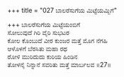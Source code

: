 +++
title = "027 ಬಾಲರೆಸುಗೆಯ ಮಿಟ್ಟೆಯಮ್ಬಿಗೆ"

+++
ಬಾಲರೆಸುಗೆಯ ಮಿಟ್ಟೆಯಂಬಿಗೆ  
ಸೋಲುವುದೆ ಗಿರಿ ವೈರಿ ಸುಭಟರ  
ಕೋಲ ಕೊಂಬುದೆ ವೀರ ಕುಂಜರ ಮತ್ತೆ ಮೊಗ ನೆಗಹಿ  
ಆಳೊಳಗೆ ಬೆರಸಿತು ಮಹಾ ರಥ  
ರೋಳಿ ಮುರಿದುದು ಕುರಿಯ ಹಿಂಡಿನ  
ತೋಳನೈ ನಿನ್ನಾನೆ ಸವರಿತು ಮತ್ತೆ ಮಾರ್ಬಲವ           ॥27॥
